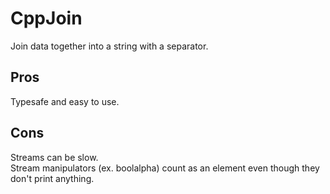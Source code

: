 # CppJoin
Join data together into a string with a separator.

## Pros

Typesafe and easy to use.

## Cons

Streams can be slow.  
Stream manipulators (ex. boolalpha) count as an element even though they don't print anything. 

